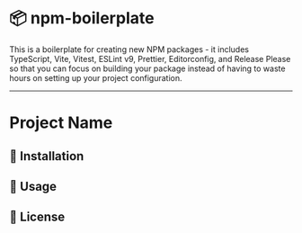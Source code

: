 # 📦 npm-boilerplate

This is a boilerplate for creating new NPM packages - it includes TypeScript, Vite, Vitest, ESLint v9, Prettier, Editorconfig, and Release Please so that you can focus on building your package instead of having to waste hours on setting up your project configuration.

---

# Project Name

## 🚀 Installation

## 🤖 Usage

## 📝 License
